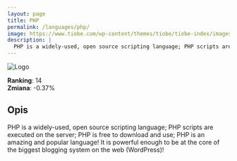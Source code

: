 ```yaml
---
layout: page
title: PHP
permalink: /languages/php/
image: https://www.tiobe.com/wp-content/themes/tiobe/tiobe-index/images/PHP.png
description: |
  PHP is a widely-used, open source scripting language; PHP scripts are executed on the server; PHP is free to download and use; PHP is an amazing and popular language! It is powerful enough to be at the core of the biggest blogging system on the web (WordPress)!
---
```


![Logo](https://www.tiobe.com/wp-content/themes/tiobe/tiobe-index/images/PHP.png)

**Ranking**: 14  
**Zmiana**: -0.37%    

## Opis

PHP is a widely-used, open source scripting language; PHP scripts are executed on the server; PHP is free to download and use; PHP is an amazing and popular language! It is powerful enough to be at the core of the biggest blogging system on the web (WordPress)!
